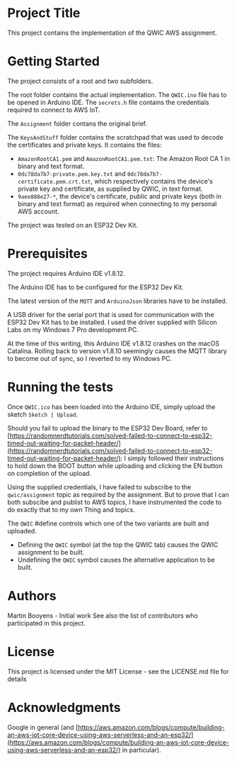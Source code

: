 # Project Title
This project contains the implementation of the QWIC AWS assignment.

# Getting Started
The project consists of a root and two subfolders. 

The root folder contains the actual implementation.
The `QWIC.ino` file has to be opened in Arduino IDE.
The `secrets.h` file contains the credentials required to connect to AWS IoT.

The `Assignment` folder contans the original brief.

The `KeysAndStuff` folder contains the scratchpad that was used to decode the certificates and private keys. 
It contains the files:

* `AmazonRootCA1.pem` and `AmazonRootCA1.pem.txt`: The Amazon Root CA 1 in binary and text format.
* `0dc78da7b7-private.pem.key.txt` and `0dc78da7b7-certificate.pem.crt.txt`, which respectively contains the device's private key and certificate, as supplied by QWIC, in text format.
* `9aee880e27-*`, the device's certificate, public and private keys (both in binary and text format) as required when connecting to my personal AWS account.

The project was tested on an ESP32 Dev Kit.


# Prerequisites
The project requires Arduino IDE v1.8.12. 

The Arduino IDE has to be configured for the ESP32 Dev Kit. 

The latest version of the `MQTT` and `ArduinoJson` libraries have to be installed.

A USB driver for the serial port that is used for communication with the ESP32 Dev Kit has to be installed. I used the driver supplied with Silicon Labs on my Windows 7 Pro development PC.

At the time of this writing, this Arduino IDE v1.8.12 crashes on the macOS Catalina. Rolling back to version v1.8.10 seemingly causes the MQTT library to become out of sync, so I reverted to my Windows PC.

# Running the tests

Once `QWIC.ico` has been loaded into the Arduino IDE, simply upload the sketch `Sketch | Upload`.

Should you fail to upload the binary to the ESP32 Dev Board, refer to [https://randomnerdtutorials.com/solved-failed-to-connect-to-esp32-timed-out-waiting-for-packet-header/](https://randomnerdtutorials.com/solved-failed-to-connect-to-esp32-timed-out-waiting-for-packet-header/): I simply followed their instructions to hold down the BOOT button while uploading and clicking the EN button on completion of the upload.

Using the supplied credentials, I have failed to subscribe to the `qwic/assignment` topic as required by the assignment. But to prove that I can both subscibe and publist to AWS topics, I have instrumented the code to do exactly that to my own Thing and topics.

The `QWIC` #define controls which one of the two variants are built and uploaded. 

* Defining the `QWIC` symbol (at the top the QWIC tab) causes the QWIC assignment to be built. 
* Undefining the `QWIC` symbol causes the alternative application to be built. 

# Authors
Martin Booyens - Initial work 
See also the list of contributors who participated in this project.

# License
This project is licensed under the MIT License - see the LICENSE.md file for details

# Acknowledgments
Google in general (and [https://aws.amazon.com/blogs/compute/building-an-aws-iot-core-device-using-aws-serverless-and-an-esp32/](https://aws.amazon.com/blogs/compute/building-an-aws-iot-core-device-using-aws-serverless-and-an-esp32/) in particular). 